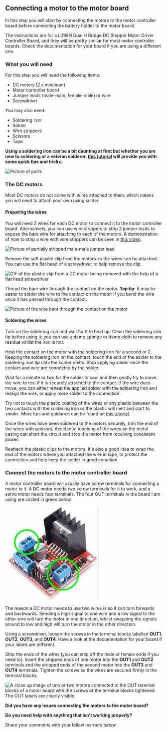 [comment]: # (
Is this step open? Y/N
If so, short description of this step:
Related links:
Related files:
)

## Connecting a motor to the motor board

In this step you will start by connecting the motors to the motor controller board before connecting the battery holder to the motor board. 

The instructions are for a L298N Dual H Bridge DC Stepper Motor Driver Controller Board, and they will be pretty similar for most motor controller boards. Check the documentation for your board if you are using a different one.

### What you will need

For this step you will need the following items:

+ DC motors (2 x minimum)
+ Motor controller board
+ Jumper leads (male-male, female-male) or wire
+ Screwdriver

You may also need:

+ Soldering iron
+ Solder
+ Wire strippers
+ Scissors
+ Tape

**Using a soldering iron can be a bit daunting at first but whether you are new to soldering or a veteran solderer, [this tutorial](https://projects.raspberrypi.org/en/projects/getting-started-with-soldering) will provide you with some quick tips and tricks.**

[comment]: # (Link to PDF of components)

![Picture of parts](images/)

### The DC motors

Most DC motors do not come with wires attached to them, which means you will need to attach your own using solder.

#### Preparing the wires

You will need 2 wires for each DC motor to connect it to the motor controller board. Alternatively, you can use wire strippers to strip 2 jumper leads to expose the bare wire for attaching to each of the motors. A demonstration of how to strip a wire with wire strippers can be seen in [this video](https://www.youtube.com/watch?v=TZFTKbT4XFs).

![Picture of partially stripped male-male jumper lead](images/)

Remove the soft plastic clip from the motors so the wires can be attached. You can use the flat head of a screwdriver to help remove the clip.

![GIF of the plastic clip from a DC motor being removed with the help of a flat head screwdriver](images/)

Thread the bare wire through the contact on the motor. **Top tip:** it may be easier to solder the wire to the contact on the motor if you bend the wire once it has passed through the contact.

![Picture of the wire bent through the contact on the motor](images/)

#### Soldering the wires

Turn on the soldering iron and wait for it to heat up. Clean the soldering iron tip before using it; you can use a damp sponge or damp cloth to remove any residue whilst the iron is hot.

Heat the contact on the motor with the soldering iron for a second or 2. Keeping the soldering iron on the contact, touch the end of the solder to the soldering iron tip until the solder melts. Stop applying solder once the contact and wire are connected by the solder.

Wait for a minute or two for the solder to cool and then gently try to move the wire to test if it is securely attached to the contact. If the wire does move, you can either reheat the applied solder with the soldering iron and realign the wire, or apply more solder to the connection.

Try not to touch the plastic coating of the wires or any plastic between the two contacts with the soldering iron or the plastic will melt and start to smoke. More tips and guidance can be found on [this tutorial](https://projects.raspberrypi.org/en/projects/getting-started-with-soldering).

Once the wires have been soldered to the motors securely, trim the end of the wires with scissors. Accidental touching of the wires on the metal casing can short the circuit and stop the motor from receiving consistent power. 

Reattach the plastic clips to the motors. It's also a good idea to wrap the end of the motors where you attached the wire in tape, to protect the connection and help keep the solder in good condition.

### Connect the motors to the motor controller board

A motor controller board will usually have screw terminals for connecting a motor to it. A DC motor needs two screw terminals for it to work, and a servo motor needs four terminals. The four OUT terminals in the board I am using are circled in green below.

![A motor controller board with four out screw terminals for connecting to an electric motor. The four OUT terminals are circled.](images/1_6-motor-controller-board.jpg)

The reason a DC motor needs to use two wires is so it can turn forwards and backwards. Sending a high signal to one wire and a low signal to the other wire will turn the motor in one direction, whilst swapping the signals around to low and high will turn the motor in the other direction.

Using a screwdriver, loosen the screws in the terminal blocks labelled **OUT1**, **OUT2**, **OUT3**, and **OUT4**. Have a look at the documentation for your board if your labels are different.

Strip the ends of the wires (you can snip off the male or female ends if you need to). Insert the stripped ends of one motor into the **OUT1** and **OUT2** terminals and the stripped ends of the second motor into the **OUT3** and **OUT4** terminals. Tighten the screws so the wires are secured firmly in the terminal blocks.

![A close up image of one or two motors connected to the OUT terminal blocks of a motor board with the screws of the terminal blocks tightened. The OUT labels are clearly visible.](images/)

**Did you have any issues connecting the motors to the motor board?**

**Do you need help with anything that isn't working properly?**

Share your comments with your fellow learners below.